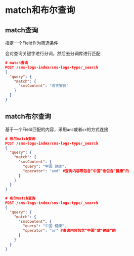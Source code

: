 # match和布尔查询

## match查询

指定一个Field作为筛选条件

会对查询关键字进行分词，然后去分词库进行匹配

```json
# match查询
POST /sms-logs-index/sms-logs-type/_search
{
  "query": {
    "match": {
      "smsContent": "收货安装"
    }
  }
}
```

## match布尔查询

基于一个Field匹配的内容，采用`and`或者`or`的方式连接

```json
# 布尔match查询
POST /sms-logs-index/sms-logs-type/_search
{
  "query": {
    "match": {
      "smsContent": {
        "query": "中国 健康",
        "operator": "and" #查询内容既包含“中国”也包含“健康”的
      }
    }
  }
}

# 布尔match查询
POST /sms-logs-index/sms-logs-type/_search
{
  "query": {
    "match": {
      "smsContent": {
        "query": "中国 健康",
        "operator": "or" #查询内容包含“中国”或“健康”的
      }
    }
  }
}
```